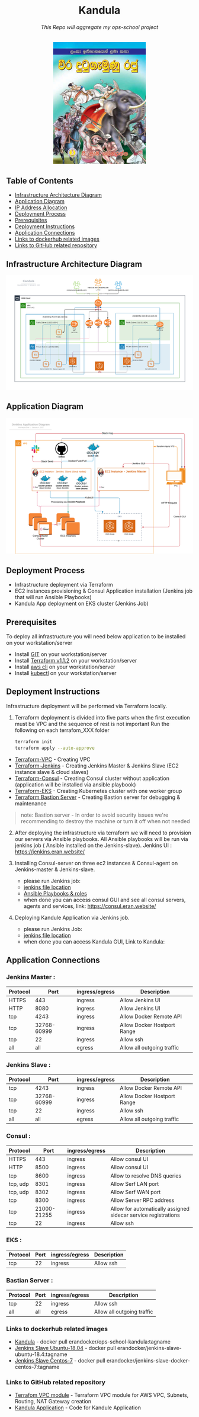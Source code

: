 <h1 align="center">Kandula</h1>
<h6 align="center">This Repo will aggregate my ops-school project</h6>

<p align="center"><img width="250px" src="./kandula.jpg"></p>

## Table of Contents

- [Infrastructure Architecture Diagram](#Infrastructure-Architecture-Diagram)
- [Application Diagram](#Application-Diagram)
- [IP Address Allocation](/network_address_design/network_adresses_design.md)
- [Deployment Process](#Deployment-Process)
- [Prerequisites](#prerequisites)
- [Deployment Instructions](#Deployment-Instructions)
- [Application Connections](#Application-Connections)
- [Links to dockerhub related images](#Links-to-dockerhub-related-images)
- [Links to GitHub related repository](#Links-to-GitHub-related-repository)

## Infrastructure Architecture Diagram
![architecture_diagram](./ops_school_project_architecture_diagram.png)

## Application Diagram
![app_diagram](./ops_school-project_app_diagram.png)

## Deployment Process
+ Infrastructure deployment via Terraform
+ EC2 instances provisioning & Consul Application installation (Jenkins job that will run Ansible Playbooks)
+ Kandula App deployment on EKS cluster (Jenkins Job)

## Prerequisites
To deploy all infrastructure you will need below application to be installed on your workstation/server
 + Install [GIT](https://github.com/git-guides/install-git) on your workstation/server
 + Install [Terraform v1.1.2](https://learn.hashicorp.com/tutorials/terraform/install-cli) on your workstation/server
 + Install [aws cli](https://docs.aws.amazon.com/cli/latest/userguide/install-cliv2.html) on your workstation/server
 + Install [kubectl](https://kubernetes.io/docs/tasks/tools/install-kubectl/) on your workstation/server

## Deployment Instructions
Infrastructure deployment will be performed via Terraform locally. 
1. Terraform deployment is divided into five parts when the first execution must be VPC and the sequence of rest is not important
   Run the following on each terrafom_XXX folder
   ```bash
   terraform init
   terraform apply --auto-approve
   ```
+ [Terraform-VPC](/terraform_vpc) - Creating VPC
+ [Terraform-Jenkins](/terraform_jenkins) - Creating Jenkins Master & Jenkins Slave (EC2 instance slave & cloud slaves)
+ [Terraform-Consul](/terraform_consul) - Creating Consul cluster without application (application will be installed via ansible playbook)
+ [Terraform-EKS](/terraform_eks) - Creating Kubernetes cluster with one worker group
+ [Terraform Bastion Server](/terraform_bastion_server) - Creating Bastion server for debugging & maintenance
> note: Bastion server - In order to avoid security issues we're recommending to destroy the machine or turn it off when not needed

2. After deploying the infrastructure via terraform we will need to provision our servers via Ansible playbooks.
All Ansible playbooks will be run via jenkins job ( Ansible installed on the Jenkins-slave).
Jenkins UI : https://jenkins.eran.website/

3. Installing Consul-server on three ec2 instances & Consul-agent on Jenkins-master & Jenkins-slave.
   + please run Jenkins job:
   + [jenkins file location](/Jenkins/jenkins_jobs/jenkins_ansible_playbooks/common_ansible_playbook.groovy)
   + [Ansible Playbooks & roles](/ansible)
   + when done you can access consul GUI and see all consul servers, agents and services, link: https://consul.eran.website/

4. Deploying Kandule Application via Jenkins job.
    + please run Jenkins Job: 
    + [jenkins file location](Jenkins/jenkins_jobs/jenkins_kandula_deployment_eks/jenkins_kandula_deployment_eks.groovy)
    + when done you can access Kandula GUI, Link to Kandula: 



## Application Connections

### Jenkins Master :
| Protocol | Port        | ingress/egress | Description                                                    |
| -------  | ----------- |--------------- | -------------------------------------------------------------- |
| HTTPS    | 443         | ingress        | Allow Jenkins UI                                               |
| HTTP     | 8080        | ingress        | Allow Jenkins UI                                               |
| tcp      | 4243        | ingress        | Allow Docker Remote API                                        |
| tcp      | 32768-60999 | ingress        | Allow Docker Hostport Range                                    |
| tcp      | 22          | ingress        | Allow ssh                                                      |
| all      | all         | egress         | Allow all outgoing traffic                                     |

### Jenkins Slave :
| Protocol | Port        | ingress/egress | Description                                                    |
| -------  | ----------- |--------------- | -------------------------------------------------------------- |
| tcp      | 4243        | ingress        | Allow Docker Remote API                                        |
| tcp      | 32768-60999 | ingress        | Allow Docker Hostport Range                                    |
| tcp      | 22          | ingress        | Allow ssh                                                      |
| all      | all         | egress         | Allow all outgoing traffic                                     |

### Consul :
| Protocol | Port        | ingress/egress | Description                                                    |
| -------  | ----------- |--------------- | -------------------------------------------------------------- |
| HTTPS    | 443         | ingress        | Allow consul  UI                                               |
| HTTP     | 8500        | ingress        | Allow consul  UI                                               |
| tcp      | 8600        | ingress        | Allow to resolve DNS queries                                   |
| tcp, udp | 8301        | ingress        | Allow Serf LAN port                                            |
| tcp, udp | 8302        | ingress        | Allow Serf WAN port                                            |
| tcp      | 8300        | ingress        | Allow Server RPC address                                       |
| tcp      | 21000-21255 | ingress        | Allow for automatically assigned sidecar service registrations |
| tcp      | 22          | ingress        | Allow ssh                                                      |

### EKS :
| Protocol | Port        | ingress/egress | Description                                                    |
| -------  | ----------- |--------------- | -------------------------------------------------------------- |
| tcp      | 22          | ingress        | Allow ssh                                                      |

### Bastian Server :
| Protocol | Port        | ingress/egress | Description                                                    |
| -------  | ----------- |--------------- | -------------------------------------------------------------- |
| tcp      | 22          | ingress        | Allow ssh                                                      |
| all      | all         | egress         | Allow all outgoing traffic                                     |


### Links to dockerhub related images
- [Kandula](https://hub.docker.com/repository/docker/erandocker/ops-school-kandula) - docker pull erandocker/ops-school-kandula:tagname
- [Jenkins Slave Ubuntu-18.04](https://hub.docker.com/repository/docker/erandocker/jenkins-slave-ubuntu-18.4) - docker pull erandocker/jenkins-slave-ubuntu-18.4:tagname
- [Jenkins Slave Centos-7](https://hub.docker.com/repository/docker/erandocker/jenkins-slave-docker-centos-7) - docker pull erandocker/jenkins-slave-docker-centos-7:tagname

### Links to GitHub related repository
- [Terrafom VPC module](https://github.com/eranmos/ops-school-terraform-aws-vpc.git) - Terraform VPC module for AWS VPC, Subnets, Routing, NAT Gateway creation  
- [Kandula Application](git@github.com:eranmos/ops-school-kandula-project-app.git) - Code for Kandule Application
